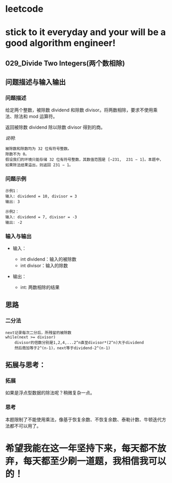 # leetcode
# stick to it everyday and your will be a good algorithm engineer!
## 029_Divide Two Integers(两个数相除)
## 问题描述与输入输出
	
### 问题描述
给定两个整数，被除数 dividend 和除数 divisor。将两数相除，要求不使用乘法、除法和 mod 运算符。

返回被除数 dividend 除以除数 divisor 得到的商。

_说明_:

	被除数和除数均为 32 位有符号整数。
	除数不为 0。
	假设我们的环境只能存储 32 位有符号整数，其数值范围是 [−231,  231 − 1]。本题中，如果除法结果溢出，则返回 231 − 1。
	
### 问题示例
	
	示例1：
	输入: dividend = 10, divisor = 3
	输出: 3
	
	示例2：
	输入: dividend = 7, divisor = -3
	输出: -2
		
### 输入与输出
* 输入：
	* int dividend：输入的被除数
	* int divisor：输入的除数
	
* 输出：
	* int: 两数相除的结果

## 思路			
### 二分法

	next记录每次二分后，所残留的被除数
	while(next >= divisor)
		divisor的倍数分别是1,2,4,...2^n直至divisor*(2^n)大于dividend
		然后商加等于2^(n-1)，next等于dividend-2^(n-1)     
	
## 拓展与思考：
### 拓展
如果是浮点型数据的除法呢？稍微复杂一点。
### 思考
本题限制了不能使用乘法，像基于恢复余数、不恢复余数、泰勒计数、牛顿迭代方法都不可以用了。
        
# 希望我能在这一年坚持下来，每天都不放弃，每天都至少刷一道题，我相信我可以的！
